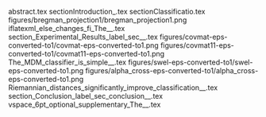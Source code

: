 abstract.tex
sectionIntroduction_.tex
sectionClassificatio.tex
figures/bregman_projection1/bregman_projection1.png
iflatexml_else_changes_fi_The__.tex
section_Experimental_Results_label_sec__.tex
figures/covmat-eps-converted-to1/covmat-eps-converted-to1.png
figures/covmat11-eps-converted-to1/covmat11-eps-converted-to1.png
The_MDM_classifier_is_simple__.tex
figures/swel-eps-converted-to1/swel-eps-converted-to1.png
figures/alpha_cross-eps-converted-to1/alpha_cross-eps-converted-to1.png
Riemannian_distances_significantly_improve_classification__.tex
section_Conclusion_label_sec_conclusion__.tex
vspace_6pt_optional_supplementary_The__.tex
